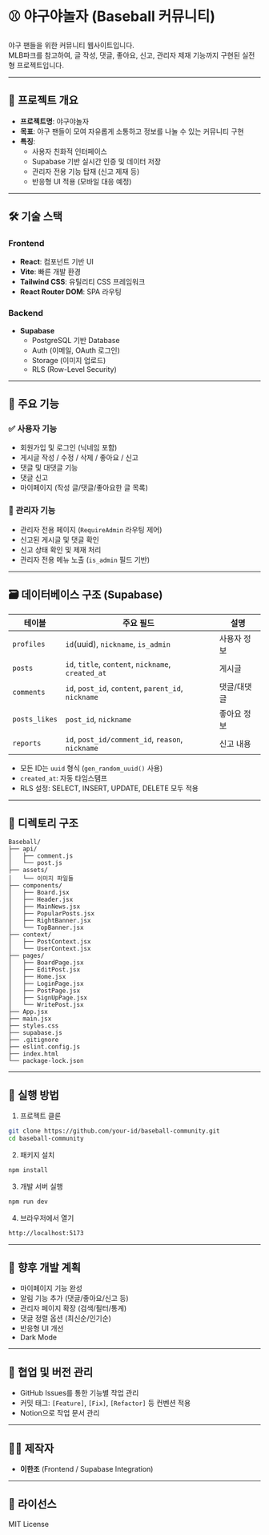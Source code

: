 # ⚾ 야구야놀자 (Baseball 커뮤니티)

야구 팬들을 위한 커뮤니티 웹사이트입니다.  
MLB파크를 참고하여, 글 작성, 댓글, 좋아요, 신고, 관리자 제재 기능까지 구현된 실전형 프로젝트입니다.

---

## 🚀 프로젝트 개요

- **프로젝트명**: 야구야놀자
- **목표**: 야구 팬들이 모여 자유롭게 소통하고 정보를 나눌 수 있는 커뮤니티 구현
- **특징**:
  - 사용자 친화적 인터페이스
  - Supabase 기반 실시간 인증 및 데이터 저장
  - 관리자 전용 기능 탑재 (신고 제재 등)
  - 반응형 UI 적용 (모바일 대응 예정)

---

## 🛠 기술 스택

### Frontend
- **React**: 컴포넌트 기반 UI
- **Vite**: 빠른 개발 환경
- **Tailwind CSS**: 유틸리티 CSS 프레임워크
- **React Router DOM**: SPA 라우팅

### Backend
- **Supabase**
  - PostgreSQL 기반 Database
  - Auth (이메일, OAuth 로그인)
  - Storage (이미지 업로드)
  - RLS (Row-Level Security)

---

## 📌 주요 기능

### ✅ 사용자 기능

- 회원가입 및 로그인 (닉네임 포함)
- 게시글 작성 / 수정 / 삭제 / 좋아요 / 신고
- 댓글 및 대댓글 기능
- 댓글 신고
- 마이페이지 (작성 글/댓글/좋아요한 글 목록)

### 🔐 관리자 기능

- 관리자 전용 페이지 (`RequireAdmin` 라우팅 제어)
- 신고된 게시글 및 댓글 확인
- 신고 상태 확인 및 제재 처리
- 관리자 전용 메뉴 노출 (`is_admin` 필드 기반)

---

## 🗃️ 데이터베이스 구조 (Supabase)

| 테이블         | 주요 필드                                              | 설명              |
|----------------|---------------------------------------------------------|-------------------|
| `profiles`     | `id`(uuid), `nickname`, `is_admin`                     | 사용자 정보        |
| `posts`        | `id`, `title`, `content`, `nickname`, `created_at`    | 게시글            |
| `comments`     | `id`, `post_id`, `content`, `parent_id`, `nickname`   | 댓글/대댓글        |
| `posts_likes`  | `post_id`, `nickname`                                  | 좋아요 정보        |
| `reports`      | `id`, `post_id/comment_id`, `reason`, `nickname`      | 신고 내용          |

- 모든 ID는 `uuid` 형식 (`gen_random_uuid()` 사용)
- `created_at`: 자동 타임스탬프
- RLS 설정: SELECT, INSERT, UPDATE, DELETE 모두 적용

---

## 📁 디렉토리 구조

```
Baseball/
├── api/
│   ├── comment.js
│   └── post.js
├── assets/
│   └── 이미지 파일들
├── components/
│   ├── Board.jsx
│   ├── Header.jsx
│   ├── MainNews.jsx
│   ├── PopularPosts.jsx
│   ├── RightBanner.jsx
│   └── TopBanner.jsx
├── context/
│   ├── PostContext.jsx
│   └── UserContext.jsx
├── pages/
│   ├── BoardPage.jsx
│   ├── EditPost.jsx
│   ├── Home.jsx
│   ├── LoginPage.jsx
│   ├── PostPage.jsx
│   ├── SignUpPage.jsx
│   └── WritePost.jsx
├── App.jsx
├── main.jsx
├── styles.css
├── supabase.js
├── .gitignore
├── eslint.config.js
├── index.html
└── package-lock.json
```

---

## 🧪 실행 방법

1. 프로젝트 클론

```bash
git clone https://github.com/your-id/baseball-community.git
cd baseball-community
```

2. 패키지 설치

```bash
npm install
```

3. 개발 서버 실행

```bash
npm run dev
```

4. 브라우저에서 열기

```bash
http://localhost:5173
```

---

## 🔮 향후 개발 계획

- 마이페이지 기능 완성
- 알림 기능 추가 (댓글/좋아요/신고 등)
- 관리자 페이지 확장 (검색/필터/통계)
- 댓글 정렬 옵션 (최신순/인기순)
- 반응형 UI 개선
- Dark Mode

---

## 🤝 협업 및 버전 관리

- GitHub Issues를 통한 기능별 작업 관리
- 커밋 태그: `[Feature]`, `[Fix]`, `[Refactor]` 등 컨벤션 적용
- Notion으로 작업 문서 관리

---

## 🧑‍💻 제작자

- **이한조** (Frontend / Supabase Integration)

---

## 📝 라이선스

MIT License
